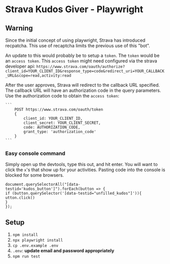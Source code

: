 # Strava Kudos Giver - Playwright

## Warning
Since the initial concept of using playwright, Strava has introduced recpatcha.
This use of recaptcha limits the previous use of this "bot".

An update to this would probably be to setup a `token`.
The `token` would be an `access token`.
This `access token` might need configured via the strava developer api:
    `https://www.strava.com/oauth/authorize?client_id=YOUR_CLIENT_ID&response_type=code&redirect_uri=YOUR_CALLBACK_URL&scope=read,activity:read`

After the user approves, Strava will redirect to the callback URL specified.
The callback URL will have an authorization code in the query parameters.
Use the authorization code to obtain the `access token`:

    ```
        POST https://www.strava.com/oauth/token
        {
            client_id: YOUR_CLIENT_ID,
            client_secret: YOUR_CLIENT_SECRET,
            code: AUTHORIZATION_CODE,
            grant_type: 'authorization_code'
        }
    ```

### Easy console command
Simply open up the devtools, type this out, and hit enter.
You will want to click the `x`'s that show up for your activities.
Pasting code into the console is blocked for some browsers.

```
document.querySelectorAll("[data-testid='kudos_button']").forEach(button => {
if (button.querySelector('[data-testid="unfilled_kudos"]')){
utton.click()
}
});
```

## Setup

1. `npm install`
1. `npx playwright install`
1. `cp .env.example .env`
1. `.env`: **update email and password appropriately**
1. `npm run test`
